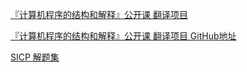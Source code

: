 [『计算机程序的结构和解释』公开课 翻译项目](https://learningsicp.github.io)

[『计算机程序的结构和解释』公开课 翻译项目 GitHub地址](https://github.com/DeathKing/Learning-SICP)

[SICP 解题集](https://sicp.readthedocs.io/en/latest/index.html)